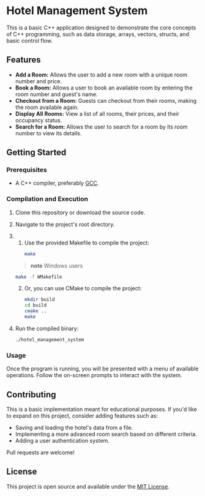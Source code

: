 
# Hotel Management System

This is a basic C++ application designed to demonstrate the core concepts of C++ programming, such as data storage, arrays, vectors, structs, and basic control flow.

## Features

- **Add a Room:** Allows the user to add a new room with a unique room number and price.
- **Book a Room:** Allows a user to book an available room by entering the room number and guest's name.
- **Checkout from a Room:** Guests can checkout from their rooms, making the room available again.
- **Display All Rooms:** View a list of all rooms, their prices, and their occupancy status.
- **Search for a Room:** Allows the user to search for a room by its room number to view its details.

## Getting Started

### Prerequisites

- A C++ compiler, preferably [GCC](https://gcc.gnu.org/).

### Compilation and Execution

1. Clone this repository or download the source code.
2. Navigate to the project's root directory.
3. 1. Use the provided Makefile to compile the project:
        ```bash
        make
        ```
    >**note** Windows users 
    ```bash
    make -f WMakefile
    ```

    2. Or, you can use CMake to compile the project:
        ```bash
        mkdir build
        cd build
        cmake ..
        make
        ```

4. Run the compiled binary:
    ```bash
    ./hotel_management_system
    ```


### Usage

Once the program is running, you will be presented with a menu of available operations. Follow the on-screen prompts to interact with the system.

## Contributing

This is a basic implementation meant for educational purposes. If you'd like to expand on this project, consider adding features such as:

- Saving and loading the hotel's data from a file.
- Implementing a more advanced room search based on different criteria.
- Adding a user authentication system.

Pull requests are welcome!

## License

This project is open source and available under the [MIT License](LICENSE).

